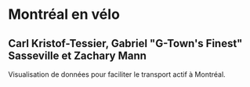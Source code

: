 # Montréal en vélo
## Carl Kristof-Tessier, Gabriel "G-Town's Finest" Sasseville et Zachary Mann

Visualisation de données pour faciliter le transport actif à Montréal.
